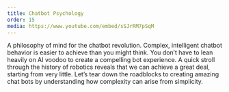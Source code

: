 ```yaml
---
title: Chatbot Psychology
order: 15
media: https://www.youtube.com/embed/sSJrRM7pSqM
---
```


A philosophy of mind for the chatbot revolution. Complex, intelligent chatbot behavior is easier to achieve than you might think. You don’t have to lean heavily on AI voodoo to create a compelling bot experience. A quick stroll through the history of robotics reveals that we can achieve a great deal, starting from very little. Let’s tear down the roadblocks to creating amazing chat bots by understanding how complexity can arise from simplicity.